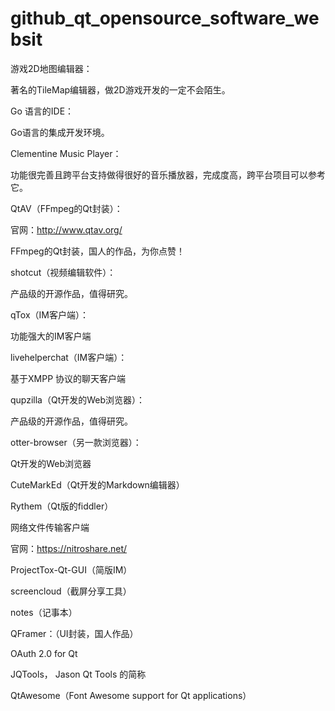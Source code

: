 # github_qt_opensource_software_websit


游戏2D地图编辑器：

著名的TileMap编辑器，做2D游戏开发的一定不会陌生。

 



Go 语言的IDE：

Go语言的集成开发环境。

 



Clementine Music Player：

功能很完善且跨平台支持做得很好的音乐播放器，完成度高，跨平台项目可以参考它。

 



QtAV（FFmpeg的Qt封装）：

官网：http://www.qtav.org/

FFmpeg的Qt封装，国人的作品，为你点赞！

 



shotcut（视频编辑软件）：

产品级的开源作品，值得研究。

 



qTox（IM客户端）：

功能强大的IM客户端


livehelperchat（IM客户端）：

基于XMPP 协议的聊天客户端

 



qupzilla（Qt开发的Web浏览器）：

产品级的开源作品，值得研究。

 



otter-browser（另一款浏览器）：

Qt开发的Web浏览器

 



CuteMarkEd（Qt开发的Markdown编辑器）

 



Rythem（Qt版的fiddler）

 


网络文件传输客户端

官网：https://nitroshare.net/


ProjectTox-Qt-GUI（简版IM）



screencloud（截屏分享工具）



notes（记事本）


QFramer：（UI封装，国人作品）
 
OAuth 2.0 for Qt



JQTools， Jason Qt Tools 的简称


QtAwesome（Font Awesome support for Qt applications）
